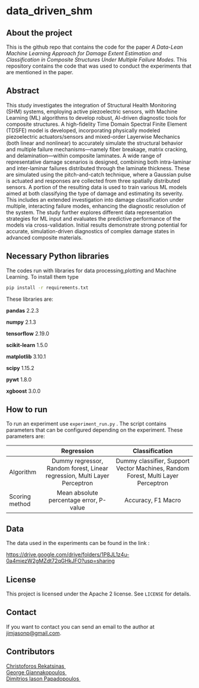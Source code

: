 # data_driven_shm

## About the project
This is the github repo that contains the code for the paper *A Data-Lean Machine Learning Approach for Damage Extent Estimation and Classification in Composite Structures Under Multiple Failure Modes*.
This repository contains the code that was used to conduct the experiments that are mentioned in the paper.

## Abstract
This study investigates the integration of Structural Health Monitoring (SHM) systems, employing active piezoelectric sensors, with Machine Learning (ML) algorithms to develop robust, AI-driven diagnostic tools for composite structures. A high-fidelity Time Domain Spectral Finite Element (TDSFE) model is developed, incorporating physically modeled piezoelectric actuators/sensors and mixed-order Layerwise Mechanics (both linear and nonlinear) to accurately simulate the structural behavior and multiple failure mechanisms—namely fiber breakage, matrix cracking, and delamination—within composite laminates. A wide range of representative damage scenarios is designed, combining both intra-laminar and inter-laminar failures distributed through the laminate thickness. These are simulated using the pitch-and-catch technique, where a Gaussian pulse is actuated and responses are collected from three spatially distributed sensors. A portion of the resulting data is used to train various ML models aimed at both classifying the type of damage and estimating its severity. This includes an extended investigation into damage classification under multiple, interacting failure modes, enhancing the diagnostic resolution of the system. The study further explores different data representation strategies for ML input and evaluates the predictive performance of the models via cross-validation. Initial results demonstrate strong potential for accurate, simulation-driven diagnostics of complex damage states in advanced composite materials.
## Necessary Python libraries
The codes run with libraries for data processing,plotting and Machine Learning. To install them type 
```bash
pip install -r requirements.txt
```
These libraries are:

**pandas** 2.2.3

**numpy** 2.1.3

**tensorflow** 2.19.0

**scikit-learn** 1.5.0

**matplotlib** 3.10.1

**scipy** 1.15.2

**pywt** 1.8.0

**xgboost** 3.0.0

## How to run 
To run an experiment use `experiment_run.py` .
The script contains parameters that can be configured depending on the experiment.
These parameters are:

|                  |     Regression    |                      Classification                        | 
| ---------------- | :-------------------: | :----------------------------------------------------------: |
| Algorithm | Dummy regressor, Random forest, Linear regression, Multi Layer Perceptron  | Dummy classifier, Support Vector Machines, Random Forest, Multi Layer Perceptron| 
| Scoring method          | Mean absolute percentage error, P-value | Accuracy, F1 Macro|


## Data

The data used in the experiments can be found in the link :

https://drive.google.com/drive/folders/1P8JL1z4u-0a4miezW2gMZdt72qGHkJFO?usp=sharing
## License

This project is licensed under the Apache 2 license. See `LICENSE` for details.



## Contact

If you want to contact you can send an email to the author at jimjasonp@gmail.com.


## Contributors
 <a href= "https://github.com/Rekchris">Christoforos Rekatsinas </a> <br />
 <a href= "https://github.com/ggianna">George Giannakopoulos </a> <br />
 <a href= "https://github.com/jimjasonp">Dimitrios Iason Papadopoulos </a> <br />

